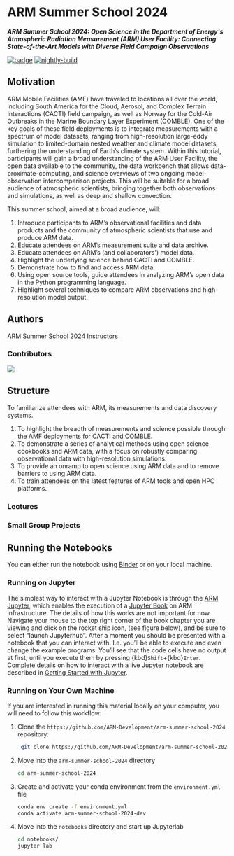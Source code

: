 # ARM Summer School 2024

***ARM Summer School 2024: Open Science in the Department of Energy's Atmospheric Radiation Measurement (ARM) User Facility: Connecting State-of-the-Art Models with Diverse Field Campaign Observations***


[![badge](https://img.shields.io/static/v1.svg?logo=Jupyter&label=ARM+JupyterHub&message=ACE+Environment&color=blue)](https://jupyterhub.arm.gov/hub/user-redirect/git-pull?repo=https%3A//github.com/ARM-Development/arm-summer-school-2024&urlpath=lab/tree/arm-summer-school-2024/notebooks&branch=main)
[![nightly-build](https://github.com/ARM-Development/arm-summer-school-2024/actions/workflows/nightly-build.yaml/badge.svg)](https://github.com/ARM-Development/arm-summer-school-2024/actions/workflows/nightly-build.yaml)

## Motivation

ARM Mobile Facilities (AMF) have traveled to locations all over the world, including South America for the Cloud, Aerosol, and Complex Terrain Interactions (CACTI) field campaign, as well as Norway for the Cold-Air Outbreaks in the Marine Boundary Layer Experiment (COMBLE). One of the key goals of these field deployments is to integrate measurements with a spectrum of model datasets, ranging from high-resolution large-eddy simulation to limited-domain nested weather and climate model datasets, furthering the understanding of Earth’s climate system. Within this tutorial, participants will gain a broad understanding of the ARM User Facility, the open data available to the community, the data workbench that allows data-proximate-computing, and science overviews of two ongoing model-observation intercomparison projects. This will be suitable for a broad audience of atmospheric scientists, bringing together both observations and simulations, as well as deep and shallow convection.

This summer school, aimed at a broad audience, will: 
1. Introduce participants to ARM’s observational facilities and data products and the community of atmospheric scientists that use and produce ARM data. 
2. Educate attendees on ARM’s measurement suite and data archive.
3. Educate attendees on ARM’s (and collaborators') model data.
4. Highlight the underlying science behind CACTI and COMBLE.
5. Demonstrate how to find and access ARM data.
6. Using open source tools, guide attendees in analyzing ARM’s open data in the Python programming language. 
7. Highlight several techniques to compare ARM observations and high-resolution model output. 


## Authors

ARM Summer School 2024 Instructors

### Contributors

<a href="https://github.com/ProjectPythia/cookbook-template/graphs/contributors">
  <img src="https://contrib.rocks/image?repo=ARM-Development/arm-summer-school-2024" />
</a>

## Structure

To familiarize attendees with ARM, its measurements and data discovery systems.
1. To highlight the breadth of measurements and science possible through the AMF deployments for CACTI and COMBLE.
2. To demonstrate a series of analytical methods using open science cookbooks and ARM data, with a focus on robustly comparing observational data with high-resolution simulations. 
3. To provide an onramp to open science using ARM data and to remove barriers to using ARM data. 
4. To train attendees on the latest features of ARM tools and open HPC platforms.

### Lectures

### Small Group Projects

## Running the Notebooks

You can either run the notebook using [Binder](https://binder.projectpythia.org/) or on your local machine.

### Running on Jupyter

The simplest way to interact with a Jupyter Notebook is through the
[ARM Jupyter](https://jupyterhub.arm.gov), which enables the execution of a
[Jupyter Book](https://jupyterbook.org) on ARM infrastructure. The details of how this works are not
important for now. Navigate your mouse to
the top right corner of the book chapter you are viewing and click
on the rocket ship icon, (see figure below), and be sure to select
“launch Jupyterhub”. After a moment you should be presented with a
notebook that you can interact with. I.e. you’ll be able to execute
and even change the example programs. You’ll see that the code cells
have no output at first, until you execute them by pressing
{kbd}`Shift`\+{kbd}`Enter`. Complete details on how to interact with
a live Jupyter notebook are described in [Getting Started with
Jupyter](https://foundations.projectpythia.org/foundations/getting-started-jupyter.html).

### Running on Your Own Machine
If you are interested in running this material locally on your computer, you will need to follow this workflow:

1. Clone the `https://github.com/ARM-Development/arm-summer-school-2024` repository:

   ```bash
    git clone https://github.com/ARM-Development/arm-summer-school-2024
    ```  
1. Move into the `arm-summer-school-2024` directory
    ```bash
    cd arm-summer-school-2024
    ```  
1. Create and activate your conda environment from the `environment.yml` file
    ```bash
    conda env create -f environment.yml
    conda activate arm-summer-school-2024-dev
    ```  
1.  Move into the `notebooks` directory and start up Jupyterlab
    ```bash
    cd notebooks/
    jupyter lab
    ```
